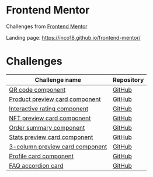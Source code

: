 # Frontend Mentor

Challenges from [Frontend Mentor](https://www.frontendmentor.io/)

Landing page: https://inco18.github.io/frontend-mentor/

# Challenges

| Challenge name                                                                               | Repository                                                                       |
| -------------------------------------------------------------------------------------------- | -------------------------------------------------------------------------------- |
| [QR code component](https://inco18.github.io/frontend-mentor/qr-code)                        | [GitHub](https://github.com/Inco18/frontend-mentor/tree/main/qr-code)            |
| [Product preview card component](https://inco18.github.io/frontend-mentor/product-preview)   | [GitHub](https://github.com/Inco18/frontend-mentor/tree/main/product-preview)    |
| [Interactive rating component](https://inco18.github.io/frontend-mentor/interactive-rating)  | [GitHub](https://github.com/Inco18/frontend-mentor/tree/main/interactive-rating) |
| [NFT preview card component](https://inco18.github.io/frontend-mentor/nft-preview)           | [GitHub](https://github.com/Inco18/frontend-mentor/tree/main/nft-preview)        |
| [Order summary component](https://inco18.github.io/frontend-mentor/order-summary)            | [GitHub](https://github.com/Inco18/frontend-mentor/tree/main/order-summary)      |
| [Stats preview card component](https://inco18.github.io/frontend-mentor/stats-preview)       | [GitHub](https://github.com/Inco18/frontend-mentor/tree/main/stats-preview)      |
| [3-column preview card component](https://inco18.github.io/frontend-mentor/3-column-preview) | [GitHub](https://github.com/Inco18/frontend-mentor/tree/main/3-column-preview)   |
| [Profile card component](https://inco18.github.io/frontend-mentor/profile-card)              | [GitHub](https://github.com/Inco18/frontend-mentor/tree/main/profile-card)       |
| [FAQ accordion card](https://inco18.github.io/frontend-mentor/faq-accordion)                 | [GitHub](https://github.com/Inco18/frontend-mentor/tree/main/faq-accordion)      |
